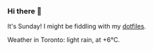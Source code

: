 ### Hi there :wave:

It's Sunday! I might be fiddling with my [dotfiles](https://github.com/bewuethr/dotfiles).

Weather in Toronto: light rain, at +6°C.
